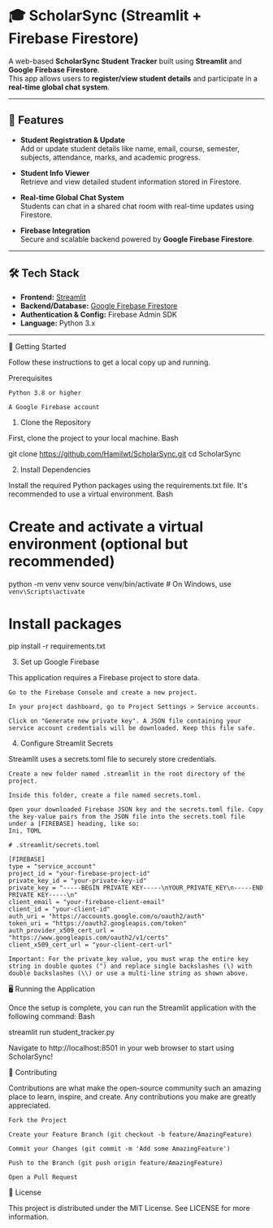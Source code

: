 # 🎓 ScholarSync (Streamlit + Firebase Firestore)

A web-based **ScholarSync Student Tracker** built using **Streamlit** and **Google Firebase Firestore**.  
This app allows users to **register/view student details** and participate in a **real-time global chat system**.

---

## 🚀 Features
- **Student Registration & Update**  
  Add or update student details like name, email, course, semester, subjects, attendance, marks, and academic progress.

- **Student Info Viewer**  
  Retrieve and view detailed student information stored in Firestore.

- **Real-time Global Chat System**  
  Students can chat in a shared chat room with real-time updates using Firestore.

- **Firebase Integration**  
  Secure and scalable backend powered by **Google Firebase Firestore**.

---

## 🛠 Tech Stack
- **Frontend:** [Streamlit](https://streamlit.io/)
- **Backend/Database:** [Google Firebase Firestore](https://firebase.google.com/products/firestore)
- **Authentication & Config:** Firebase Admin SDK
- **Language:** Python 3.x

---

🚀 Getting Started

Follow these instructions to get a local copy up and running.

Prerequisites

    Python 3.8 or higher

    A Google Firebase account

1. Clone the Repository

First, clone the project to your local machine.
Bash

git clone https://github.com/Hamilwt/ScholarSync.git
cd ScholarSync

2. Install Dependencies

Install the required Python packages using the requirements.txt file. It's recommended to use a virtual environment.
Bash

# Create and activate a virtual environment (optional but recommended)
python -m venv venv
source venv/bin/activate  # On Windows, use `venv\Scripts\activate`

# Install packages
pip install -r requirements.txt

3. Set up Google Firebase

This application requires a Firebase project to store data.

    Go to the Firebase Console and create a new project.

    In your project dashboard, go to Project Settings > Service accounts.

    Click on "Generate new private key". A JSON file containing your service account credentials will be downloaded. Keep this file safe.

4. Configure Streamlit Secrets

Streamlit uses a secrets.toml file to securely store credentials.

    Create a new folder named .streamlit in the root directory of the project.

    Inside this folder, create a file named secrets.toml.

    Open your downloaded Firebase JSON key and the secrets.toml file. Copy the key-value pairs from the JSON file into the secrets.toml file under a [FIREBASE] heading, like so:
    Ini, TOML

    # .streamlit/secrets.toml

    [FIREBASE]
    type = "service_account"
    project_id = "your-firebase-project-id"
    private_key_id = "your-private-key-id"
    private_key = "-----BEGIN PRIVATE KEY-----\nYOUR_PRIVATE_KEY\n-----END PRIVATE KEY-----\n"
    client_email = "your-firebase-client-email"
    client_id = "your-client-id"
    auth_uri = "https://accounts.google.com/o/oauth2/auth"
    token_uri = "https://oauth2.googleapis.com/token"
    auth_provider_x509_cert_url = "https://www.googleapis.com/oauth2/v1/certs"
    client_x509_cert_url = "your-client-cert-url"

    Important: For the private_key value, you must wrap the entire key string in double quotes (") and replace single backslashes (\) with double backslashes (\\) or use a multi-line string as shown above.

🖥️ Running the Application

Once the setup is complete, you can run the Streamlit application with the following command:
Bash

streamlit run student_tracker.py

Navigate to http://localhost:8501 in your web browser to start using ScholarSync!

🤝 Contributing

Contributions are what make the open-source community such an amazing place to learn, inspire, and create. Any contributions you make are greatly appreciated.

    Fork the Project

    Create your Feature Branch (git checkout -b feature/AmazingFeature)

    Commit your Changes (git commit -m 'Add some AmazingFeature')

    Push to the Branch (git push origin feature/AmazingFeature)

    Open a Pull Request

📜 License

This project is distributed under the MIT License. See LICENSE for more information.
